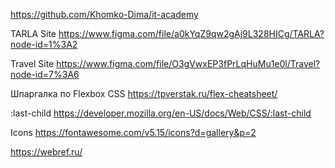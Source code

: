 https://github.com/Khomko-Dima/it-academy

TARLA Site
https://www.figma.com/file/a0kYqZ9qw2gAj9L328HICg/TARLA?node-id=1%3A2

Travel Site
https://www.figma.com/file/O3gVwxEP3fPrLqHuMu1e0l/Travel?node-id=7%3A6

Шпаргалка по Flexbox CSS
https://tpverstak.ru/flex-cheatsheet/

:last-child
https://developer.mozilla.org/en-US/docs/Web/CSS/:last-child

Icons
https://fontawesome.com/v5.15/icons?d=gallery&p=2

https://webref.ru/
